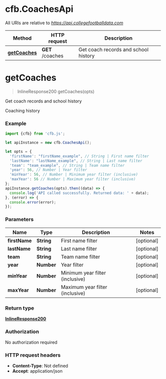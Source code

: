 # cfb.CoachesApi

All URIs are relative to *https://api.collegefootballdata.com*

Method | HTTP request | Description
------------- | ------------- | -------------
[**getCoaches**](CoachesApi.md#getCoaches) | **GET** /coaches | Get coach records and school history


<a name="getCoaches"></a>
# **getCoaches**
> InlineResponse200 getCoaches(opts)

Get coach records and school history

Coaching history

### Example
```javascript
import {cfb} from 'cfb.js';

let apiInstance = new cfb.CoachesApi();

let opts = { 
  'firstName': "firstName_example", // String | First name filter
  'lastName': "lastName_example", // String | Last name filter
  'team': "team_example", // String | Team name filter
  'year': 56, // Number | Year filter
  'minYear': 56, // Number | Minimum year filter (inclusive)
  'maxYear': 56 // Number | Maximum year filter (inclusive)
};
apiInstance.getCoaches(opts).then((data) => {
  console.log('API called successfully. Returned data: ' + data);
}, (error) => {
  console.error(error);
});

```

### Parameters

Name | Type | Description  | Notes
------------- | ------------- | ------------- | -------------
 **firstName** | **String**| First name filter | [optional] 
 **lastName** | **String**| Last name filter | [optional] 
 **team** | **String**| Team name filter | [optional] 
 **year** | **Number**| Year filter | [optional] 
 **minYear** | **Number**| Minimum year filter (inclusive) | [optional] 
 **maxYear** | **Number**| Maximum year filter (inclusive) | [optional] 

### Return type

[**InlineResponse200**](InlineResponse200.md)

### Authorization

No authorization required

### HTTP request headers

 - **Content-Type**: Not defined
 - **Accept**: application/json


